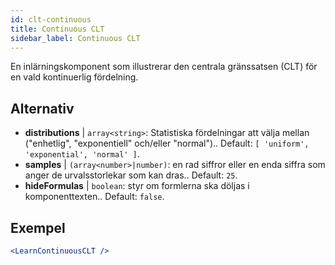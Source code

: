 ```yaml
---
id: clt-continuous
title: Continuous CLT
sidebar_label: Continuous CLT
---
```


En inlärningskomponent som illustrerar den centrala gränssatsen (CLT) för en vald kontinuerlig fördelning.

## Alternativ

* __distributions__ | `array<string>`: Statistiska fördelningar att välja mellan ("enhetlig", "exponentiell" och/eller "normal").. Default: `[
  'uniform',
  'exponential',
  'normal'
]`.
* __samples__ | `(array<number>|number)`: en rad siffror eller en enda siffra som anger de urvalsstorlekar som kan dras.. Default: `25`.
* __hideFormulas__ | `boolean`: styr om formlerna ska döljas i komponenttexten.. Default: `false`.


## Exempel

```jsx live
<LearnContinuousCLT />
```

